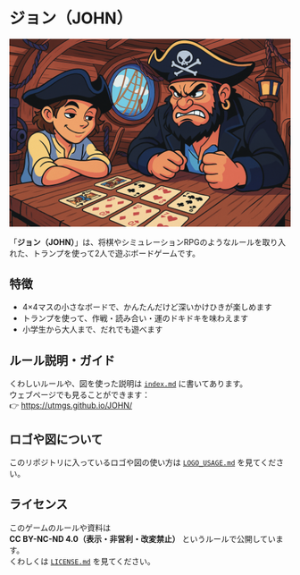 # ジョン（JOHN）
![ボードのイメージ図](assets/images/board_image.png)

「**ジョン（JOHN）**」は、将棋やシミュレーションRPGのようなルールを取り入れた、トランプを使って2人で遊ぶボードゲームです。

##  特徴

- 4×4マスの小さなボードで、かんたんだけど深いかけひきが楽しめます
- トランプを使って、作戦・読み合い・運のドキドキを味わえます
- 小学生から大人まで、だれでも遊べます

## ルール説明・ガイド

くわしいルールや、図を使った説明は [`index.md`](index.md) に書いてあります。  
ウェブページでも見ることができます：  
👉 https://utmgs.github.io/JOHN/

## ロゴや図について

このリポジトリに入っているロゴや図の使い方は [`LOGO_USAGE.md`](LOGO_USAGE.md) を見てください。

## ライセンス

このゲームのルールや資料は  
**CC BY-NC-ND 4.0（表示・非営利・改変禁止）** というルールで公開しています。  
くわしくは [`LICENSE.md`](LICENSE.md) を見てください。
